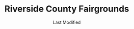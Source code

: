 ---
layout: location-page
date: Last Modified
description: "Local COVID-19 testing is available at Riverside County Fairgrounds in Indio, California, USA."
permalink: "locations/california/indio/riverside-county-fairgrounds/"
tags:
  - locations
  - california
title: Riverside County Fairgrounds
uniqueName: riverside-county-fairgrounds
state: California
stateAbbr: CA
hood: "Indio"
address: "46517 Arabia St"
city: "Indio"
zip: "92201"
zipsNearby: "92536 92305 92539 92220 92223 92314 92386 92315 92004 92318 92230 92282 92320 92233 92234 92235 92236 91916 92239 92240 92241 92025 92026 92027 92030 92333 92339 92543 92544 92545 92546 92346 92548 92549 92201 92202 92203 92252 92036 92247 92248 92253 92254 92359 92551 92552 92553 92554 92555 92556 92557 92256 92561 91948 92563 92564 92257 92258 92567 92210 92211 92255 92260 92261 92262 92263 92264 92060 92059 92061 92571 92572 92599 92268 92065 92270 92373 92374 92375 92518 92341 92382 92581 92582 92583 92070 92584 92585 92586 92587 92589 92590 92591 92592 92593 92274 92275 92276 92277 92278 92082 92066 92086 92281 92595 92596 92399 92284 92285 92286 92292" 
mapUrl: "http://maps.apple.com/?q=Riverside+County+Fairgrounds&address=46517+Arabia+St,Indio,California,92201"
locationType: Drive-thru
phone: "800-945-6171"
website: "undefined"
onlineBooking: undefined
closed: undefined
closedUpdate: April 18th, 2020
notes: "Must have fever and other symptoms. By appointment only."
days: Tu-Sat
hours: 9AM-3PM
ctaMessage: Call 800-945-6171
ctaUrl: "tel:800-945-6171"
---